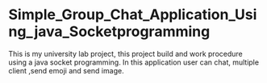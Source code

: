 # Simple_Group_Chat_Application_Using_java_Socketprogramming
This is my university lab project, this project build and work procedure using a java socket programming. In this application user can chat, multiple client ,send emoji and send image.
